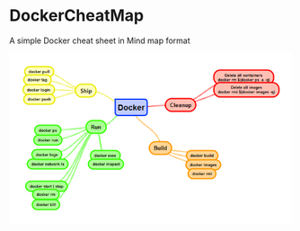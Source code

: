 # DockerCheatMap
A simple Docker cheat sheet in Mind map format

![alt text](https://github.com/karthicktv/DockerCheatMap/blob/master/DockerCheatMap.png)

